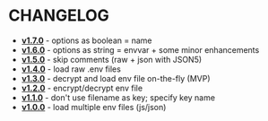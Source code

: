 # CHANGELOG

* **[v1.7.0](../../releases/tag/v1.7.0)** - options as boolean = name
* **[v1.6.0](../../releases/tag/v1.6.0)** - options as string = envvar + some minor enhancements
* **[v1.5.0](../../releases/tag/v1.5.0)** - skip comments (raw + json with JSON5)
* **[v1.4.0](../../releases/tag/v1.4.0)** - load raw .env files
* **[v1.3.0](../../releases/tag/v1.3.0)** - decrypt and load env file on-the-fly (MVP)
* **[v1.2.0](../../releases/tag/v1.2.0)** - encrypt/decrypt env file
* **[v1.1.0](../../releases/tag/v1.1.0)** - don't use filename as key; specify key name
* **[v1.0.0](../../releases/tag/v1.0.0)** - load multiple env files (js/json)
